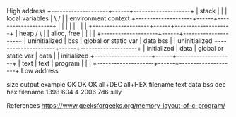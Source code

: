 High address
+--------------------+------+--------------------+
|  stack     |       |      | local variables
|           \ /      |      | environment context
+--------------------+------+--------------------+
|                    |      |                    |
|                    |      |                    |
+--------------------+------+--------------------+
|  heap     / \      |      |  alloc, free
|            |       |      |
+--------------------+------+--------------------+
|  uninitialized     | bss  | global or static var
|  data    bss       |      | uninitialized
+--------------------+------+--------------------+
|  initialized       | data | global or static var
|  data              |      | initialized
+--------------------+------+--------------------+
|  text              | text |  program
|                    |      | 
+--------------------+------+--------------------+
Low address


size <program> output example
   OK      OK       OK    all+DEC  all+HEX  filename
   text	   data	    bss	    dec	    hex	filename
   1398	    604	      4	   2006	    7d6	silly

References
https://www.geeksforgeeks.org/memory-layout-of-c-program/

